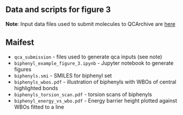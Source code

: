 ## Data and scripts for figure 3

__Note__:
Input data files used to submit molecules to QCArchive are [here](https://github.com/openforcefield/qca-dataset-submission/blob/master/2019-07-25-phenyl-set/generate.py)

## Maifest
* `qca_submission` - files used to generate qca inputs (see note)
* `biphenyl_example_figure_3.ipynb` - Jupyter notebook to generate figures
* `biphenyls.smi` - SMILES for biphenyl set
* `biphenyls_wbos.pdf` - illustration of biphenyls with WBOs of central highlighted bonds
* `biphenyls_torsion_scan.pdf` - torsion scans of biphenyls
* `biphenyl_energy_vs_wbo.pdf` - Energy barrier height plotted against WBOs fitted to a line